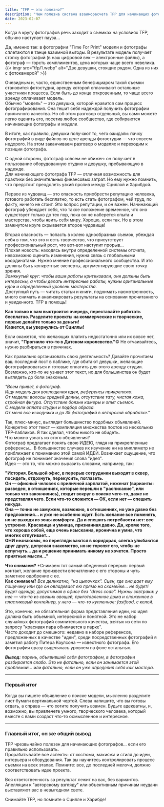 ```yaml
---
title: "TFP ─ это полезно?"
description: "Чем полезна система взаиморасчета TFP для начинающих фотографов"
date: 2023-02-07
---
```

Когда в кругу фотографов речь заходит о съемках на условиях TFP, обычно наступает пауза...

Да, именно так: в фотографии "Time For Print" модели и фотографы сплетаются в танце взаимной выгоды. В результате модель получает стопку фотографий (в наш цифровой век ─ электронные файлы), а фотограф — горсть комплиментов, цена которых чаще всего невелика.  
{{< imgr src="tfp/1.webp" alt="Две девушки, стоящие рядом. Одна из них с фотокамерой" >}}

Очевидным и, часто, единственным бенефициаром такой съемки становится фотостудия, аренду которой оплачивают остальные участники процесса. Если быть до конца откровенным, то чаще всего аренду оплачивает модель.  
Обычно "модель" ─ это девушка, которой нравится сам процесс фотографирования. Она тешит себя надеждой получить фотографии приличного качества. Но об этом разговор отдельный, вы сами можете легко оценить его, посетив любое сообщество, где собираются начинающие фотографы и модели.

В итоге, как правило, девушки получают то, чего ожидали: пачку фотографий в виде файлов по цене аренды фотостудии — что совсем недорого. На этом заканчиваем разговор о моделях и переходим к позиции фотографа.

С одной стороны, фотограф совсем не обижен: он получает в пользование оборудованную студию и девушку, пребывающую в надежде.  
Для начинающего фотографа TFP — отличная возможность для практики без значительных финансовых затрат. Но ему нужно помнить, что предстоит преодолеть узкий пролив между Сциллой и Харибдой.

Первое из чудовищ — это опасность приобрести репутацию человека, готового работать бесплатно, то есть стать фотографом, чей труд, по факту, ничего не стоит. Это вопрос репутации, и он важен. Начинающий фотограф убеждает себя, что такое положение временное, что оно существует только до тех пор, пока он не наберется опыта и мастерства, чтобы явить себя миру. Хорошо, если так. Но в этом замкнутом круге скрывается второе чудовище!

Вторая опасность — попасть в колею однообразных съемок, убеждая себя в том, что это и есть творчество, что присутствует профессиональный рост, что вот-вот наступит прорыв...  
Плохая новость: находясь внутри определенной системы отсчета, невозможно оценить изменения, нужна связь с глобальными координатами. Нужно мнение профессионального сообщества. И это должны быть конкретные эксперты, аргументирующие свою точку зрения.  
*Замкнутый круг: чтобы ваши работы критиковали, они должны быть интересны, а чтобы делать интересные работы, нужны оригинальные идеи и определенный уровень мастерства.*  
Доступный путь — читать статьи и книги, поднимать насмотренность, много снимать и анализировать результаты на основании прочитанного и увиденного. TFP в помощь!

**Как только к вам выстроится очередь, переставайте работать бесплатно. Разделите проекты на коммерческие и творческие, первые делайте только за деньги!  
Кажется, вы увернулись от Сциллы!**

Если окажется, что желающих платить недостаточно или их вовсе нет, значит, **"Прогнило что-то в Датском королевстве."**© Не отчаивайтесь, нужно разбираться в причинах.

Как правильно организовать свою деятельность? Давайте прочитаем ваш последний пост в паблике, где обитают девушки, желающие фотографироваться и готовые оплатить для этого аренду студии.  
Возможно, кто-то не узнает этот текст, но для большинства он будет выглядеть до боли знакомым.

*"Всем привет, я фотограф.  
Ищу модель для воплощения идеи, референсы прикрепляю.  
От модели: волосы средней длины, отсутствие тату, чистая кожа, стройная фигура. Отсутствие боязни камеры и опыт съемок.  
С модели оплата студии и подбор образа.  
От меня все исходники и до 35 фотографий в авторской обработке."*

Так, плюс-минус, выглядит большинство подобных объявлений. Конкретно этот текст — компиляция множества постов из нескольких TFP-пабликов. Я так сделал, чтобы никого не обидеть.  
Что можно узнать из этого объявления?  
Фотограф предлагает понять свою ИДЕЮ, глядя на прикрепленные референсы... В большинстве случаев их изучение ни на миллиметр не приближает к пониманию этой самой ИДЕИ. Возникает ощущение, что фотограф не понимает значения слова "идея".  
Идея — это то, что можно выразить словами, например, так:  

**"История. Большой офис, в перерыв сотрудники выходят в сквер, посидеть, отдохнуть, перекусить, поглазеть.  
Он — офисный человек с приличной зарплатой, неженат (варианты: разведен, в отношениях, которые перешли в "расписание", или только что закончились), глядит вокруг в поиске чего-то, даже не представляя чего. Если что-то сложится — ОК, если нет — спешить некуда.  
Она — точно не замужем, возможно, в отношениях, но уже давно без предложения... и уже не особенно ждет. Есть желание все поменять, но не выходя из зоны комфорта. Да и спешить потребности нет: все устроено. Красавица и умница, признанная давно. Да, кроме того, что хороша собой, еще очень изысканна, иронична и умна, что многих отпугивает...  
ОНИ незнакомы, но переглядываются в коридорах, слегка улыбаются друг другу, допуская знакомство, но не торопят его, чтобы не вспугнуть... да и решение принимать никому не хочется. Просто приятные мысли..."**

**Что снимаем?** *Снимаем тот самый обеденный перерыв: первый контакт, желание произвести впечатление с его стороны и чуть заметное одобрение с ее.  
**Как снимаем?** *Все деликатно, "на цыпочках". Сцен, где она дает ему пощечину или где он овладевает ею прямо на скамейке... не будет! Будет одежда, допустимая в офисе без "dress code". Нужны завтраки: у нее — что-то из свежих овощей, приготовленное дома и сложенное в пластиковый контейнер, у него — что-то купленное: fastfood, с колой.*

Это, конечно, не обязательная форма представления идеи, но идея должна быть объемной, интересной и понятной. Это не набор случайных фотографий сомнительного качества, взятых из сети по запросу "красивая пара обнимается в парке".  
Часто доходит до смешного: недавно в наборе референсов, предложенных в качестве "идеи", среди посредственных фотографий я заметил работу Питера Коулсона — известного фотографа. Его фотография сразу выделялась уровнем на фоне остальных.

***Вывод:*** *парень, объявивший себя фотографом, в фотографии разбирается слабо. Это не фатально, если он занимается этой проблемой... или фатально, если он уже определил себя как мастера.*

---

### Первый итог

Когда вы пишете объявление о поиске модели, мысленно разделите лист бумаги вертикальной чертой. Слева напишите, что вы готовы отдать, а справа — что хотите получить взамен. Будьте адекватны, и, возможно, вы привлечете умного, творческого человека, который вместе с вами создаст что-то осмысленное и интересное.

---

### Главный итог, он же общий вывод

TFP чрезвычайно полезен для начинающих фотографов… если его правильно использовать.  
Прорабатывайте все аспекты: от костюма, макияжа и стиля до идеи, интерьера и оборудования. Так вы научитесь контролировать процесс съемки на всех этапах. Помните: все, до последней мелочи, должно соответствовать идее проекта.  

Вся ответственность за результат лежит на вас, без вариантов. Апелляции к "авторскому взгляду" или объективным причинам неудачи выставляют вас в невыгодном свете.  

Снимайте TFP, но помните о Сцилле и Харибде!
